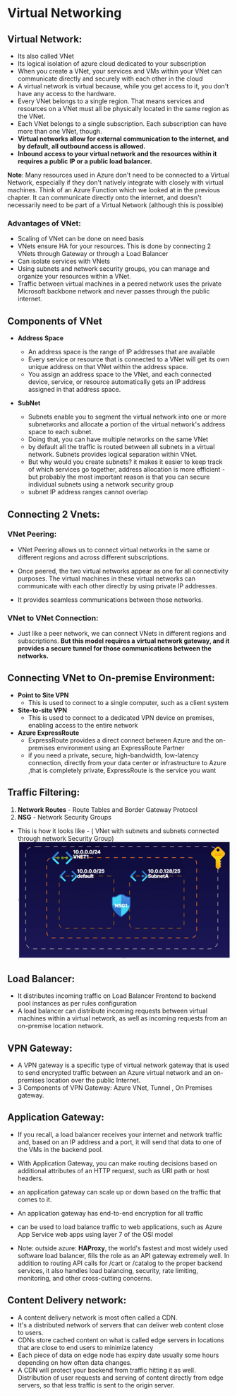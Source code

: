 
# Virtual Networking


## Virtual Network:
- Its also called VNet
- Its logical isolation of azure cloud dedicated to your subscription 
- When you create a VNet, your services and VMs within your VNet can communicate directly and securely with each other in the cloud
- A virtual network is virtual because, while you get access to it, you don't have any access to the hardware.
- Every VNet belongs to a single region. That means services and resources on a VNet must all be physically located in the same region as the VNet.
- Each VNet belongs to a single subscription. Each subscription can have more than one VNet, though.
- **Virtual networks allow for external communication to the internet, and by default, all outbound access is allowed.**
- **Inbound access to your virtual network and the resources within it requires a public IP or a public load balancer.**

**Note**: Many resources used in Azure don't need to be connected to a Virtual Network, especially if they don't natively integrate with closely with virtual machines. Think of an Azure Function which we looked at in the previous chapter. It can communicate directly onto the internet, and doesn't necessarily need to be part of a Virtual Network (although this is possible)

### Advantages of VNet:
 
- Scaling of VNet can be done on need basis
- VNets ensure HA for your resources. This is done by connecting 2 VNets through  Gateway or through a Load Balancer
- Can isolate services with VNets
- Using subnets and network security groups, you can manage and organize your resources within a VNet.
- Traffic between virtual machines in a peered network uses the private Microsoft backbone network and never passes through the public internet.

## Components of VNet

- **Address Space**
  - An address space is the range of IP addresses that are available
  - Every service or resource that is connected to a VNet will get its own unique address on that VNet within the address space.
  - You assign an address space to the VNet, and each connected device, service, or resource automatically gets an IP address assigned in that address space.

- **SubNet**
  - Subnets enable you to segment the virtual network into one or more subnetworks and allocate a portion of the virtual network's address space to each subnet. 
  - Doing that, you can have multiple networks on the same VNet
  - by default all the traffic is routed between all subnets in a virtual network. Subnets provides logical separation within VNet.
  - But why would you create subnets? it makes it easier to keep track of which services go together, address allocation is more efficient - but probably the most important reason is that you can secure individual subnets using a network security group
  - subnet IP address ranges cannot overlap
  
## Connecting 2 Vnets:

### VNet Peering: 
- VNet Peering allows us to connect virtual networks in the same or different regions and across different subscriptions. 
- Once peered, the two virtual networks appear as one for all connectivity purposes. The virtual machines in these virtual networks can communicate with each other directly by using private IP addresses.

- It provides seamless communications between those networks.

### VNet to VNet Connection: 

- Just like a peer network, we can connect VNets in different regions and subscriptions. **But this model requires a virtual network gateway, and it provides a secure tunnel for those communications between the networks.**


## Connecting VNet to On-premise Environment: 

- **Point to Site VPN** 
  - This is used to connect to a single computer, such as a client system
- **Site-to-site VPN** 
  - This is used to connect to a dedicated VPN device on premises, enabling access to the entire network
- **Azure ExpressRoute**  
  - ExpressRoute provides a direct connect between Azure and the on-premises environment using an ExpressRoute Partner
  - if you need a private, secure, high-bandwidth, low-latency connection, directly from your data center or infrastructure to Azure ,that is completely private,   ExpressRoute is the service you want


## Traffic Filtering: 

1. **Network Routes** - Route Tables and Border Gateway Protocol
2. **NSG** - Network Security Groups 

- This is how it looks like - ( VNet with subnets  and subnets connected through network Security Group)
![img.png](images/1.0.1.png)

## Load Balancer:
- It distributes incoming traffic on Load Balancer Frontend  to backend pool instances  as per rules configuration 
- A load balancer can distribute incoming requests between virtual machines within a virtual network, as well as incoming requests from an on-premise location network.


## VPN Gateway:

- A VPN gateway is a specific type of virtual network gateway that is used to send encrypted traffic between an Azure virtual network and an on-premises location over the public Internet.
- 3 Components of VPN Gateway:  Azure VNet, Tunnel , On Premises gateway.

## Application Gateway:

- If you recall, a load balancer receives your internet and network traffic and, based on an IP address and a port, it will send that data to one of the VMs in the backend pool.
- With Application Gateway, you can make routing decisions based on additional attributes of an HTTP request, such as URI path or host headers.
- an application gateway can scale up or down based on the traffic that comes to it.
- An application gateway has end-to-end encryption for all traffic
- can be used to load balance traffic to web applications, such as Azure App Service web apps using layer 7 of the OSI model

- Note: outside azure: **HAProxy**, the world's fastest and most widely used software load balancer, fills the role as an API gateway extremely well. In addition to routing API calls for /cart or /catalog to the proper backend services, it also handles load balancing, security, rate limiting, monitoring, and other cross-cutting concerns.

## Content Delivery network:

- A content delivery network is most often called a CDN.
- It's a distributed network of servers that can deliver web content close to users.
- CDNs store cached content on what is called edge servers in locations that are close to end users to minimize latency
- Each piece of data on edge node has expiry date usually some hours depending on how often data changes.
- A CDN will protect your backend from traffic hitting it as well. Distribution of user requests and serving of content directly from edge servers, so that less traffic is sent to the origin server.

